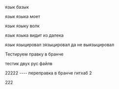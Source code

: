 
язык базык

язык языка моет 

язык языку волк 

язык языка видит из далека

язык языцировал зязыцировал да не выязыцировал 


Тестируем правку в бранче 

тестик двух рус файлв



22222 ----
переправка в бранче гитхаб 2

222